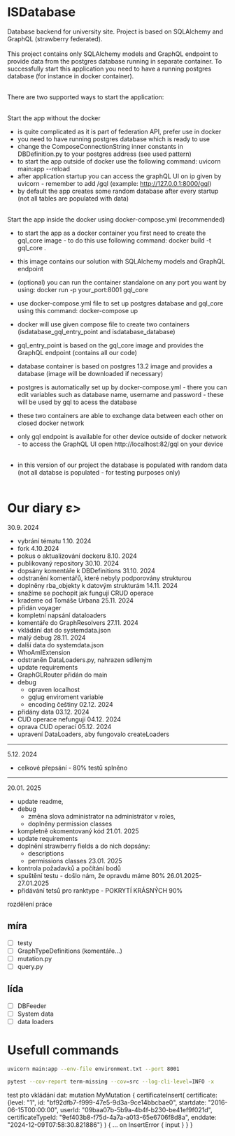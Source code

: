 # ISDatabase
Database backend for university site. Project is based on SQLAlchemy and GraphQL (strawberry federated).
<br/><br/>
This project contains only SQLAlchemy models and GraphQL endpoint to provide data from the postgres database running in separate container. To successfully start this application you need to have a running postgres database (for instance in docker container).
<br/><br/>

There are two supported ways to start the application:
<br/><br/>

Start the app without the docker
- is quite complicated as it is part of federation API, prefer use in docker
- you need to have running postgres database which is ready to use
- change the ComposeConnectionString inner constants in DBDefinition.py to your postgres address (see used pattern)
- to start the app outside of docker use the following command:
uvicorn main:app --reload
- after application startup you can access the graphQL UI on ip given by uvicorn - remember to add /gql (example: http://127.0.0.1:8000/gql)
- by default the app creates some random database after every startup (not all tables are populated with data)
<br/><br/>

Start the app inside the docker using docker-compose.yml (recommended)
- to start the app as a docker container you first need to create the gql_core image - to do this use following command:
docker build -t gql_core .
- this image contains our solution with SQLAlchemy models and GraphQL endpoint
- (optional) you can run the container standalone on any port you want by using: docker run -p your_port:8001 gql_core
- use docker-compose.yml file to set up postgres database and gql_core using this command:
docker-compose up
- docker will use given compose file to create two containers (isdatabase_gql_entry_point and isdatabase_database)
- gql_entry_point is based on the gql_core image and provides the GraphQL endpoint (contains all our code)
- database container is based on postgres 13.2 image and provides a database (image will be downloaded if necessary)
- postgres is automatically set up by docker-compose.yml - there you can edit variables such as database name, username and password - these will be used by gql to acess the database
- these two containers are able to exchange data between each other on closed docker network
- only gql endpoint is available for other device outside of docker network - to access the GraphQL UI open http://localhost:82/gql on your device
<br/><br/>

- in this version of our project the database is populated with random data (not all databse is populated - for testing purposes only)
<br/><br/>

# Our diary ε>
30.9. 2024 
- vybrání tématu
1.10. 2024 
- fork
4.10.2024 
- pokus o aktualizování dockeru
8.10. 2024
- publikovaný repository
30.10. 2024
- dopsány komentáře k DBDefinitions
31.10. 2024
- odstranění komentářů, které nebyly podporovány strukturou
- doplněny rba_objekty k datovým strukturám
14.11. 2024
- snažíme se pochopit jak fungují CRUD operace 
- krademe od Tomáše Urbana
25.11. 2024
- přidán voyager
- kompletní napsání dataloaders
- komentáře do GraphResolvers
27.11. 2024
- vkládání dat do systemdata.json
- malý debug
28.11. 2024
- další data do systemdata.json
- WhoAmIExtension
- odstraněn DataLoaders.py, nahrazen sdíleným
- update requirements
- GraphGLRouter přidán do main
- debug
	- opraven localhost
	- gqlug enviroment variable
	- encoding češtiny
02.12. 2024 
- přidány data
03.12. 2024
- CUD operace nefungují
04.12. 2024
- oprava CUD operací
05.12. 2024
- upravení DataLoaders, aby fungovalo createLoaders
---
5.12. 2024
- celkové přepsání - 80% testů splněno
---
20.01. 2025
- update readme,
- debug 
	- změna slova administrator na administrátor v roles,
	- doplněny permission classes
- kompletně okomentovaný kód
21.01. 2025 
- update requirements
- doplnění strawberry fields a do nich dopsány:
	- descriptions
	- permissions classes
23.01. 2025 
- kontrola požadavků a počítání bodů
- spuštění testu - došlo nám, že opravdu máme 80%
26.01.2025-27.01.2025
- přidávání tetsů pro ranktype - POKRYTÍ KRÁSNÝCH 90%

rozdělení práce
## míra
- [ ] testy
- [ ] GraphTypeDefinitions (komentáře...)
- [ ] mutation.py
- [ ] query.py
## lída
- [ ] DBFeeder
- [ ] System data
- [ ] data loaders

# Usefull commands

```bash
uvicorn main:app --env-file environment.txt --port 8001
```

```bash
pytest --cov-report term-missing --cov=src --log-cli-level=INFO -x
```

test pto vkládání dat:
mutation MyMutation {
  certificateInsert(
    certificate: {level: "1", id: "bf92dfb7-f999-47e5-9d3a-9ce14bbcbae0", startdate: "2016-06-15T00:00:00", userId: "09baa07b-5b9a-4b4f-b230-be41ef9f021d", certificateTypeId: "9ef403b8-f75d-4a7a-a013-65e6706f8d8a", enddate: "2024-12-09T07:58:30.821886"}
  ) {
    ... on InsertError {
      input
    }
  }
}
